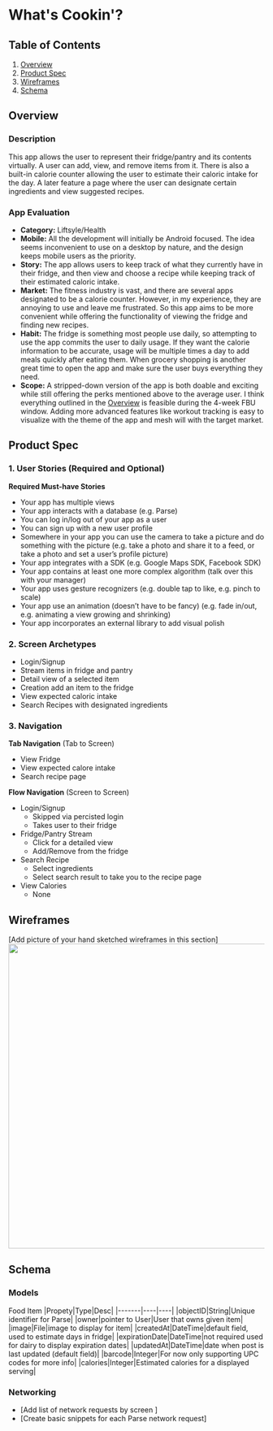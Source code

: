 # What's Cookin'?

## Table of Contents
1. [Overview](#Overview)
1. [Product Spec](#Product-Spec)
1. [Wireframes](#Wireframes)
2. [Schema](#Schema)

## Overview
### Description
This app allows the user to represent their fridge/pantry and its contents virtually. A user can add, view, and remove items from it. There is also a built-in calorie counter allowing the user to estimate their caloric intake for the day. A later feature a page where the user can designate certain ingredients and view suggested recipes.

### App Evaluation
- **Category:** Liftsyle/Health
- **Mobile:** All the development will initially be Android focused. The idea seems inconvenient to use on a desktop by nature, and the design keeps mobile users as the priority.
- **Story:** The app allows users to keep track of what they currently have in their fridge, and then view and choose a recipe while keeping track of their estimated caloric intake.
- **Market:** The fitness industry is vast, and there are several apps designated to be a calorie counter. However, in my experience, they are annoying to use and leave me frustrated. So this app aims to be more convenient while offering the functionality of viewing the fridge and finding new recipes.
- **Habit:** The fridge is something most people use daily, so attempting to use the app commits the user to daily usage. If they want the calorie information to be accurate, usage will be multiple times a day to add meals quickly after eating them. When grocery shopping is another great time to open the app and make sure the user buys everything they need. 
- **Scope:** A stripped-down version of the app is both doable and exciting while still offering the perks mentioned above to the average user. I think everything outlined in the [Overview](#Overview)  is feasible during the 4-week FBU window. Adding more advanced features like workout tracking is easy to visualize with the theme of the app and mesh will with the target market.

## Product Spec

### 1. User Stories (Required and Optional)

**Required Must-have Stories**

* Your app has multiple views
* Your app interacts with a database (e.g. Parse)
* You can log in/log out of your app as a user
* You can sign up with a new user profile
* Somewhere in your app you can use the camera to take a picture and do something with the picture (e.g. take a photo and share it to a feed, or take a photo and set a user’s profile picture)
* Your app integrates with a SDK (e.g. Google Maps SDK, Facebook SDK)
* Your app contains at least one more complex algorithm (talk over this with your manager)
* Your app uses gesture recognizers (e.g. double tap to like, e.g. pinch to scale)
* Your app use an animation (doesn’t have to be fancy) (e.g. fade in/out, e.g. animating a view growing and shrinking)
* Your app incorporates an external library to add visual polish


<!-- **Optional Nice-to-have Stories**

* [fill in your required user stories here]
* ... -->

### 2. Screen Archetypes

* Login/Signup
* Stream items in fridge and pantry
* Detail view of a selected item
* Creation add an item to the fridge
* View expected caloric intake
* Search Recipes with designated ingredients

### 3. Navigation

**Tab Navigation** (Tab to Screen)

* View Fridge
* View expected calore intake
* Search recipe page

**Flow Navigation** (Screen to Screen)

* Login/Signup
   * Skipped via percisted login
   * Takes user to their fridge
* Fridge/Pantry Stream
   * Click for a detailed view
   * Add/Remove from the fridge
* Search Recipe
   * Select ingredients
   * Select search result to take you to the recipe page
* View Calories
   * None

## Wireframes
[Add picture of your hand sketched wireframes in this section]
<img src="https://imgur.com/a/24jeGSj.png" width=600>

## Schema 

### Models
Food Item
|Propety|Type|Desc|
|-------|----|----|
|objectID|String|Unique identifier for Parse|
|owner|pointer to User|User that owns given item|
|image|File|image to display for item|
|createdAt|DateTime|default field, used to estimate days in fridge|
|expirationDate|DateTime|not required used for dairy to display expiration dates|
|updatedAt|DateTime|date when post is last updated (default field)|
|barcode|Integer|For now only supporting UPC codes for more info|
|calories|Integer|Estimated calories for a displayed serving|


### Networking
- [Add list of network requests by screen ]
- [Create basic snippets for each Parse network request]
